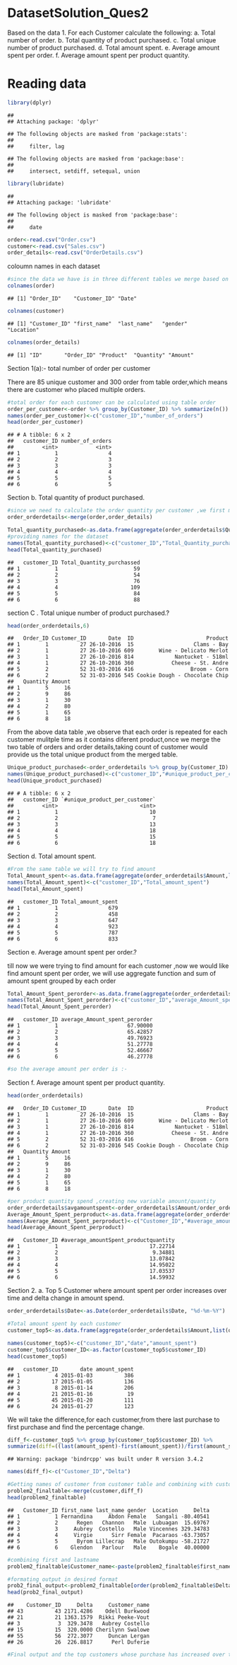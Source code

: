 DatasetSolution\_Ques2
================

Based on the data 1. For each Customer calculate the following: a. Total number of order. b. Total quantity of product purchased. c. Total unique number of product purchased. d. Total amount spent. e. Average amount spent per order. f. Average amount spent per product quantity.

Reading data
============

``` r
library(dplyr)
```

    ## 
    ## Attaching package: 'dplyr'

    ## The following objects are masked from 'package:stats':
    ## 
    ##     filter, lag

    ## The following objects are masked from 'package:base':
    ## 
    ##     intersect, setdiff, setequal, union

``` r
library(lubridate)
```

    ## 
    ## Attaching package: 'lubridate'

    ## The following object is masked from 'package:base':
    ## 
    ##     date

``` r
order<-read.csv("Order.csv")
customer<-read.csv("Sales.csv")
order_details<-read.csv("OrderDetails.csv")
```

coloumn names in each dataset

``` r
#since the data we have is in three different tables we merge based on unique key as per the requirements
colnames(order)
```

    ## [1] "Order_ID"    "Customer_ID" "Date"

``` r
colnames(customer)
```

    ## [1] "Customer_ID" "first_name"  "last_name"   "gender"      "Location"

``` r
colnames(order_details)
```

    ## [1] "ID"       "Order_ID" "Product"  "Quantity" "Amount"

Section 1(a):- total number of order per customer

There are 85 unique customer and 300 order from table order,which means there are customer who placed multiple orders.

``` r
#total order for each customer can be calculated using table order
order_per_customer<-order %>% group_by(Customer_ID) %>% summarize(n())
names(order_per_customer)<-c("customer_ID","number_of_orders")
head(order_per_customer)
```

    ## # A tibble: 6 x 2
    ##   customer_ID number_of_orders
    ##         <int>            <int>
    ## 1           1                4
    ## 2           2                3
    ## 3           3                3
    ## 4           4                4
    ## 5           5                5
    ## 6           6                5

Section b. Total quantity of product purchased.

``` r
#since we need to calculate the order quantity per customer ,we first merge order and order_details table
order_orderdetails<-merge(order,order_details)

Total_quantity_purchased<-as.data.frame(aggregate(order_orderdetails$Quantity,list(order_orderdetails$Customer_ID),sum))
#providing names for the dataset
names(Total_quantity_purchased)<-c("customer_ID","Total_Quantity_purchassed")
head(Total_quantity_purchased)
```

    ##   customer_ID Total_Quantity_purchassed
    ## 1           1                        59
    ## 2           2                        54
    ## 3           3                        76
    ## 4           4                       109
    ## 5           5                        84
    ## 6           6                        88

section C . Total unique number of product purchased.?

``` r
head(order_orderdetails,6)
```

    ##   Order_ID Customer_ID       Date  ID                       Product
    ## 1        1          27 26-10-2016  15                   Clams - Bay
    ## 2        1          27 26-10-2016 609        Wine - Delicato Merlot
    ## 3        1          27 26-10-2016 814             Nantucket - 518ml
    ## 4        1          27 26-10-2016 360            Cheese - St. Andre
    ## 5        2          52 31-03-2016 416                  Broom - Corn
    ## 6        2          52 31-03-2016 545 Cookie Dough - Chocolate Chip
    ##   Quantity Amount
    ## 1        5     16
    ## 2        9     86
    ## 3        1     30
    ## 4        2     80
    ## 5        1     65
    ## 6        8     18

From the above data table ,we observe that each order is repeated for each customer mulitple time as it contains diferent product,once we merge the two table of orders and order details,taking count of customer would provide us the total unique product from the merged table.

``` r
Unique_product_purchased<-order_orderdetails %>% group_by(Customer_ID) %>% summarize(n())
names(Unique_product_purchased)<-c("customer_ID","#unique_product_per_customer")
head(Unique_product_purchased)
```

    ## # A tibble: 6 x 2
    ##   customer_ID `#unique_product_per_customer`
    ##         <int>                          <int>
    ## 1           1                             10
    ## 2           2                              7
    ## 3           3                             13
    ## 4           4                             18
    ## 5           5                             15
    ## 6           6                             18

Section d. Total amount spent.

``` r
#From the same table we will try to find amount 
Total_Amount_spent<-as.data.frame(aggregate(order_orderdetails$Amount,list(order_orderdetails$Customer_ID),sum))
names(Total_Amount_spent)<-c("customer_ID","Total_amount_spent")
head(Total_Amount_spent)
```

    ##   customer_ID Total_amount_spent
    ## 1           1                679
    ## 2           2                458
    ## 3           3                647
    ## 4           4                923
    ## 5           5                787
    ## 6           6                833

Section e. Average amount spent per order.?

till now we were trying to find amount for each customer ,now we would like find amount spent per order, we will use aggregate function and sum of amount spent grouped by each order

``` r
Total_Amount_Spent_perorder<-as.data.frame(aggregate(order_orderdetails$Amount,list(order_orderdetails$Customer_ID),mean))
names(Total_Amount_Spent_perorder)<-c("customer_ID","average_Amount_spent_perorder")
head(Total_Amount_Spent_perorder)
```

    ##   customer_ID average_Amount_spent_perorder
    ## 1           1                      67.90000
    ## 2           2                      65.42857
    ## 3           3                      49.76923
    ## 4           4                      51.27778
    ## 5           5                      52.46667
    ## 6           6                      46.27778

``` r
#so the average amount per order is :-
```

Section f. Average amount spent per product quantity.

``` r
head(order_orderdetails)
```

    ##   Order_ID Customer_ID       Date  ID                       Product
    ## 1        1          27 26-10-2016  15                   Clams - Bay
    ## 2        1          27 26-10-2016 609        Wine - Delicato Merlot
    ## 3        1          27 26-10-2016 814             Nantucket - 518ml
    ## 4        1          27 26-10-2016 360            Cheese - St. Andre
    ## 5        2          52 31-03-2016 416                  Broom - Corn
    ## 6        2          52 31-03-2016 545 Cookie Dough - Chocolate Chip
    ##   Quantity Amount
    ## 1        5     16
    ## 2        9     86
    ## 3        1     30
    ## 4        2     80
    ## 5        1     65
    ## 6        8     18

``` r
#per product quantity spend ,creating new variable amount/quantity
order_orderdetails$avgamountspent<-order_orderdetails$Amount/order_orderdetails$Quantity
Average_Amount_Spent_perproduct<-as.data.frame(aggregate(order_orderdetails$avgamountspent,list(order_orderdetails$Customer_ID),mean))
names(Average_Amount_Spent_perproduct)<-c("Customer_ID","#average_amountSpent_productquantity")
head(Average_Amount_Spent_perproduct)
```

    ##   Customer_ID #average_amountSpent_productquantity
    ## 1           1                             17.22714
    ## 2           2                              9.34881
    ## 3           3                             13.07842
    ## 4           4                             14.95022
    ## 5           5                             17.03537
    ## 6           6                             14.59932

Section 2. a. Top 5 Customer where amount spent per order increases over time and delta change in amount spend.

``` r
order_orderdetails$Date<-as.Date(order_orderdetails$Date, "%d-%m-%Y")

#Total amount spent by each customer
customer_top5<-as.data.frame(aggregate(order_orderdetails$Amount,list(order_orderdetails$Customer_ID,order_orderdetails$Date),sum))

names(customer_top5)<-c("customer_ID","date","amount_spent")
customer_top5$customer_ID<-as.factor(customer_top5$customer_ID)
head(customer_top5)
```

    ##   customer_ID       date amount_spent
    ## 1           4 2015-01-03          386
    ## 2          17 2015-01-05          136
    ## 3           8 2015-01-14          206
    ## 4          21 2015-01-16           19
    ## 5          45 2015-01-20          111
    ## 6          24 2015-01-27          123

We will take the difference,for each customer,from there last purchase to first purchase and find the percentage change.

``` r
diff_f<-customer_top5 %>% group_by(customer_top5$customer_ID) %>% 
summarize(diff=((last(amount_spent)-first(amount_spent))/first(amount_spent))*100)
```

    ## Warning: package 'bindrcpp' was built under R version 3.4.2

``` r
names(diff_f)<-c("Customer_ID","Delta")

#Getting names of customer from customer table and combining with customer spend overtime  
problem2_finaltable<-merge(customer,diff_f)
head(problem2_finaltable)
```

    ##   Customer_ID first_name last_name gender  Location     Delta
    ## 1           1 Fernandina     Abdon Female   Sangali -80.40541
    ## 2           2      Regen   Channon   Male  Lubuagan  15.69767
    ## 3           3     Aubrey  Costello   Male Vincennes 329.34783
    ## 4           4     Virgie      Sirr Female  Pacaraos -63.73057
    ## 5           5      Byrom Lillecrap   Male Outokumpu -58.21727
    ## 6           6    Glendon   Parlour   Male    Bogale  40.00000

``` r
#combining first and lastname
problem2_finaltable$Customer_name<-paste(problem2_finaltable$first_name,problem2_finaltable$last_name,sep = " ")

#formating output in desired format
prob2_final_output<-problem2_finaltable[order(problem2_finaltable$Delta,decreasing=TRUE),c(1,6,7)]
head(prob2_final_output)
```

    ##    Customer_ID     Delta     Customer_name
    ## 43          43 2171.4286    Odell Burkwood
    ## 21          21 1363.1579  Rikki Peeke-Vout
    ## 3            3  329.3478   Aubrey Costello
    ## 15          15  320.0000 Cherilynn Swalowe
    ## 55          56  272.3077     Duncan Lergan
    ## 26          26  226.8817      Perl Duferie

``` r
#Final output and the top customers whose purchase has increased over time
```
